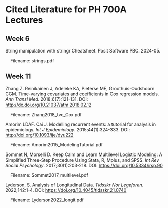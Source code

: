 # Cited Literature for PH 700A Lectures

## Week 6

String manipulation with stringr Cheatsheet. Posit Software PBC. 2024-05. 

&nbsp; &nbsp; Filename: strings.pdf

## Week 11

Zhang Z. Reinikainen J, Adeleke KA, Pieterse ME, Groothuis-Oudshoorn CGM. Time-varying covariates and coefficients in Cox regression models. *Ann Transl Med*. 2018;6(7):121-131. DOI: <http://dx.doi.org/10.21037/atm.2018.02.12>

&nbsp; &nbsp; Filename: Zhang2018_tvc_Cox.pdf

Amorim LDAF. Cai J. Modelling recurrent events: a tutorial for analysis in epidemiology. *Int J Epidemiology*. 2015;44(1):324-333. DOI: <http://doi.org/10.1093/ije/dyu222>

&nbsp; &nbsp; Filename: Amorim2015_ModelingTutorial.pdf

Sommet N, Morselli D. Keep Calm and Learn Multilevel Logistic Modeling: A Simplified Three-Step Procedure Using Stata, R, Mplus, and SPSS. *Int Rev Social Psychology*. 2017;30(1):203-218. DOI: <https://doi.org/10.5334/irsp.90>

&nbsp; &nbsp; Filename: Sommet2017_multilevel.pdf

Lyderson, S. Analysis of Longitudinal Data. *Tidsskr Nor Legeforen*. 2022;142:1-4. DOI: <https://doi.org/10.4045/tidsskr.21.0740>

&nbsp; &nbsp; Filename: Lyderson2022_longit.pdf
